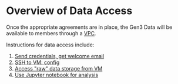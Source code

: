 # Overview of Data Access

Once the appropriate agreements are in place, the Gen3 Data will be available to members through a [VPC](https://www.synapse.org/#!Synapse:syn8011461/wiki/413149).

Instructions for data access include:

1. [Send credentials, get welcome email](https://www.synapse.org/#!Synapse:syn8011461/wiki/414183)
2. [SSH to VM: config](https://www.synapse.org/#!Synapse:syn8011461/wiki/414184)
3. [Access "raw" data storage from VM](https://www.synapse.org/#!Synapse:syn8011461/wiki/415865)
4. [Use Jupyter notebook for analysis](https://www.synapse.org/#!Synapse:syn8011461/wiki/415867)
